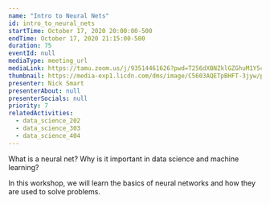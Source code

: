 ```yaml
---
name: "Intro to Neural Nets"
id: intro_to_neural_nets
startTime: October 17, 2020 20:00:00-500
endTime: October 17, 2020 21:15:00-500
duration: 75
eventId: null
mediaType: meeting_url
mediaLink: https://tamu.zoom.us/j/93514461626?pwd=T256dXBNZklGZGhuM1Y5cUYyMDhGQT09
thumbnail: https://media-exp1.licdn.com/dms/image/C5603AQETpBHFT-3jyw/profile-displayphoto-shrink_800_800/0?e=1608163200&v=beta&t=ycyU0Y0n_TqdzY_4qABOCKb_NyxSErmvrT4M3vpzaHY
presenter: Nick Smart
presenterAbout: null
presenterSocials: null
priority: 7
relatedActivities:
  - data_science_202
  - data_science_303
  - data_science_404
---
```


What is a neural net? Why is it important in data science and machine learning?

In this workshop, we will learn the basics of neural networks and how they are used to solve problems.
